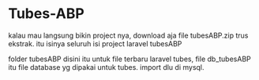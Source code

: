 # Tubes-ABP

kalau mau langsung bikin project nya, download aja file tubesABP.zip trus ekstrak. itu isinya seluruh isi project laravel tubesABP

folder tubesABP disini itu untuk file terbaru laravel tubes,
file db_tubesABP itu file database yg dipakai untuk tubes. import dlu di mysql.
